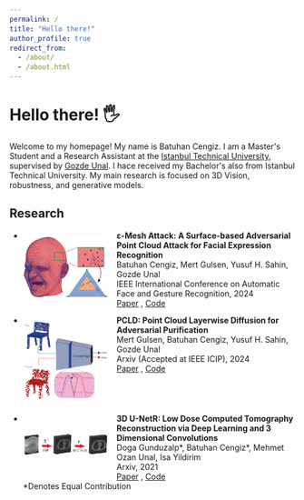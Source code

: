 ```yaml
---
permalink: /
title: "Hello there!"
author_profile: true
redirect_from: 
  - /about/
  - /about.html
---
```


# Hello there! 🖐️

Welcome to my homepage! My name is Batuhan Cengiz. I am a Master's Student and a Research Assistant at the [Istanbul Technical University](https://ituvisionlab.github.io/), supervised by [Gozde Unal](https://gozde-unal.github.io/). I hace received my Bachelor's also from Istanbul Technical University. My main research is focused on 3D Vision, robustness, and generative models.

<!-- I am passionate about advancing the field of computer vision and developing robust, generative models. My research aims to push the boundaries of what's possible in 3D vision and its applications in various domains.  -->

## Research

<ul>
  <li>
    <img src="../images/eps_mesh_headman.png" alt="Research Image 1" style="width:150px; float:left; margin-right:15px; margin-top:10px; margin-bottom:25px">
    <b>&epsilon;-Mesh Attack: A Surface-based Adversarial Point Cloud Attack for Facial Expression Recognition</b>
    <br>Batuhan Cengiz, Mert Gulsen, Yusuf H. Sahin, Gozde Unal
    <br>IEEE International Conference on Automatic Face and Gesture Recognition, 2024
    <br> <a href="https://arxiv.org/pdf/2403.06661">Paper</a> , <a href="https://github.com/batuceng/e-mesh-attack">Code</a> 
  </li>
  <li style="clear:both;">
    <img src="../images/pcld-mainfig.png" alt="Research Image 2" style="width:150px; float:left; margin-right:15px; margin-top:10px; margin-bottom:25px">
    <b>PCLD: Point Cloud Layerwise Diffusion for Adversarial Purification</b>
    <br>Mert Gulsen, Batuhan Cengiz, Yusuf H. Sahin, Gozde Unal
    <br>Arxiv (Accepted at IEEE ICIP), 2024
    <br> <a href="https://arxiv.org/pdf/2403.06698">Paper</a> , <a href="https://github.com/batuceng/diffusion-layer-robustness-pc">Code</a> 
  </li>
  <li style="clear:both;">
    <img src="../images/3dunetr-mainfig.png" alt="Research Image 3" style="width:150px; float:left; margin-right:15px; margin-top:35px; margin-bottom:35px">
    <b> 3D U-NetR: Low Dose Computed Tomography Reconstruction via Deep Learning and 3 Dimensional Convolutions</b>
    <br>Doga Gunduzalp*, Batuhan Cengiz*, Mehmet Ozan Unal, Isa Yildirim
    <br>Arxiv, 2021
    <br> <a href="https://arxiv.org/pdf/2105.14130">Paper</a> , <a href="https://github.com/batuceng/3D_UNetR">Code</a> 
    <br>*Denotes Equal Contribution
  </li>
</ul>
